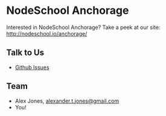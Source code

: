 # NodeSchool Anchorage

Interested in NodeSchool Anchorage? Take a peek at our site: http://nodeschool.io/anchorage/


## Talk to Us

 - [Github Issues](https://github.com/nodeschool/anchorage/issues)


## Team

 - Alex Jones, [alexander.t.jones@gmail.com](mailto:alexander.t.jones@gmail.com)
 - You!
